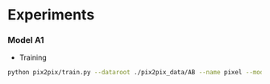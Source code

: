 # Experiments

### Model A1

* Training

```bash
python pix2pix/train.py --dataroot ./pix2pix_data/AB --name pixel --model pix2pix --direction BtoA
```